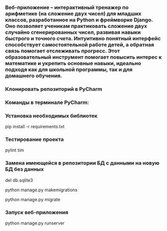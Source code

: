 ### Веб-приложение – интерактивный тренажер по арифметике (на сложение двух чисел) для младших классов, разработанное на Python и фреймворке Django. Оно позволяет ученикам практиковать сложение двух случайно сгенерированных чисел, развивая навыки быстрого и точного счета. Интуитивно понятный интерфейс способствует самостоятельной работе детей, а обратная связь помогает отслеживать прогресс. Этот образовательный инструмент помогает повысить интерес к математике и укрепить основные навыки, идеально подходя как для школьной программы, так и для домашнего обучения.

### Клонировать репозиторий в PyCharm

### Команды в терминале PyCharm:

### Установка необходимых библиотек
pip install -r requirements.txt

### Тестирование проекта
pylint tim

### Замена имеющейся в репозитории БД с данными на новую БД без данных
del db.sqlite3

python manage.py makemigrations

python manage.py migrate

### Запуск веб-приложения
python manage.py runserver
